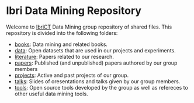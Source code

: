 # Ibri Data Mining Repository 
Welcome to [IbriCT](http://www.ibrict.edu.om) Data Mining group repository 
of shared files. This repository is divided into the following folders:

+ [books](books): Data mining and related books.
+ [data](data): Open datasets that are used in our projects and experiments.
+ [literature](literature): Papers related to our research.
+ [papers](papers): Published (and unpublished) papers authored by our group members
+ [projects](projects): Active and past projects of our group.
+ [talks](talks): Slides of oresentations and talks given by our group members.
+ [tools](tools): Open source tools developed by the group as well as refereces 
to other useful data mining tools.
